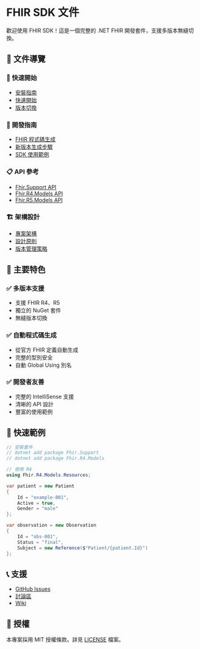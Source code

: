 # FHIR SDK 文件

歡迎使用 FHIR SDK！這是一個完整的 .NET FHIR 開發套件，支援多版本無縫切換。

## 📖 文件導覽

### 🚀 快速開始
- [安裝指南](installation.md)
- [快速開始](quick-start.md)
- [版本切換](version-switching.md)

### 🔧 開發指南
- [FHIR 程式碼生成](code-generation.md)
- [新版本生成步驟](new-version-generation.md)
- [SDK 使用範例](usage-examples.md)

### 📋 API 參考
- [Fhir.Support API](api/Fhir.Support.md)
- [Fhir.R4.Models API](api/Fhir.R4.Models.md)
- [Fhir.R5.Models API](api/Fhir.R5.Models.md)

### 🏗️ 架構設計
- [專案架構](architecture.md)
- [設計原則](design-principles.md)
- [版本管理策略](version-management.md)

## 🎯 主要特色

### ✅ 多版本支援
- 支援 FHIR R4、R5
- 獨立的 NuGet 套件
- 無縫版本切換

### ✅ 自動程式碼生成
- 從官方 FHIR 定義自動生成
- 完整的型別安全
- 自動 Global Using 別名

### ✅ 開發者友善
- 完整的 IntelliSense 支援
- 清晰的 API 設計
- 豐富的使用範例

## 🚀 快速範例

```csharp
// 安裝套件
// dotnet add package Fhir.Support
// dotnet add package Fhir.R4.Models

// 使用 R4
using Fhir.R4.Models.Resources;

var patient = new Patient
{
    Id = "example-001",
    Active = true,
    Gender = "male"
};

var observation = new Observation
{
    Id = "obs-001",
    Status = "final",
    Subject = new Reference($"Patient/{patient.Id}")
};
```

## 📞 支援

- [GitHub Issues](https://github.com/your-org/FHIR-SDK/issues)
- [討論區](https://github.com/your-org/FHIR-SDK/discussions)
- [Wiki](https://github.com/your-org/FHIR-SDK/wiki)

## 📄 授權

本專案採用 MIT 授權條款。詳見 [LICENSE](../LICENSE) 檔案。
